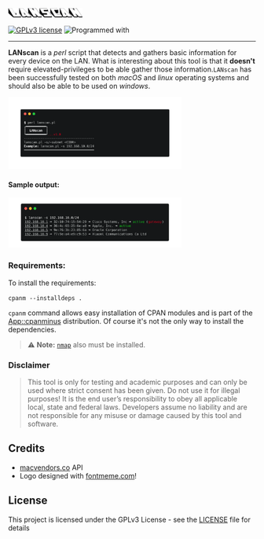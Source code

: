 <img src="images/logo.png" width="30%">

[![GPLv3 license](https://img.shields.io/badge/license-GPLv3-blue.svg?style=flat-square)](https://github.com/chrispetrou/LANscan/blob/master/LICENSE) ![Programmed with](https://img.shields.io/badge/Made%20with-Perl-blueviolet?style=flat-square)

* * *

**LANscan** is a _perl_ script that detects and gathers basic information for every device on the LAN. What is interesting about this tool is that it **doesn't** require elevated-privileges to be able gather those information.`LANscan` has been successfully tested on both _macOS_ and _linux_ operating systems and should also be able to be used on _windows_.

<img src="images/lanscan.png" width="70%">

#### Sample output:

<img src="images/example.png" width="70%">

### Requirements:

To install the requirements:

```
cpanm --installdeps .
```

`cpanm` command allows easy installation of CPAN modules and is part of the [App::cpanminus](https://metacpan.org/pod/distribution/App-cpanminus/bin/cpanm) distribution. Of course it's not the only way to install the dependencies.

> ⚠️ **Note:** [`nmap`](https://nmap.org/) also must be installed.

### Disclaimer
> This tool is only for testing and academic purposes and can only be used where strict consent has been given. Do not use it for illegal purposes! It is the end user’s responsibility to obey all applicable local, state and federal laws. Developers assume no liability and are not responsible for any misuse or damage caused by this tool and software.

## Credits

*   [macvendors.co](https://macvendors.co/api) API
*   Logo designed with [fontmeme.com](https://fontmeme.com/graffiti-fonts/)!

## License

This project is licensed under the GPLv3 License - see the [LICENSE](LICENSE) file for details